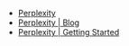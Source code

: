 - [Perplexity](https://www.perplexity.ai)
- [Perplexity | Blog](https://www.perplexity.ai/hub)
- [Perplexity | Getting Started](https://www.perplexity.ai/hub/getting-started)

